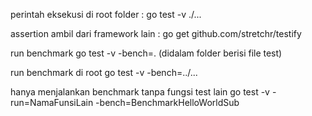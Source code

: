 perintah eksekusi di root folder : 
go test -v ./...

assertion ambil dari framework lain :
go get github.com/stretchr/testify

run benchmark
go test -v -bench=. (didalam folder berisi file test)

run benchmark di root
go test -v -bench=../...

hanya menjalankan benchmark tanpa fungsi test lain
go test -v -run=NamaFunsiLain -bench=BenchmarkHelloWorldSub